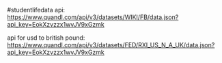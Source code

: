 #studentlifedata
api: https://www.quandl.com/api/v3/datasets/WIKI/FB/data.json?api_key=EokXzvzzx1wvJV9xGzmk

api for usd to british pound: https://www.quandl.com/api/v3/datasets/FED/RXI_US_N_A_UK/data.json?api_key=EokXzvzzx1wvJV9xGzmk
